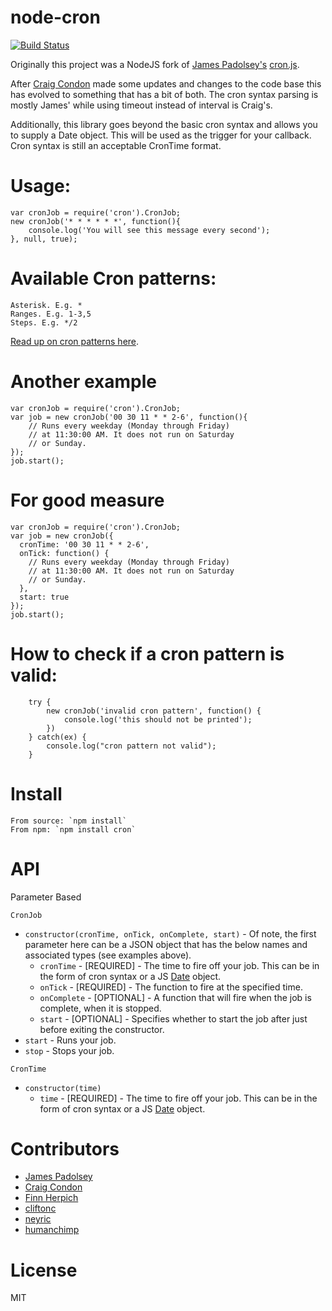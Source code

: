 node-cron
=========

[![Build Status](https://secure.travis-ci.org/ncb000gt/node-cron.png)](http://travis-ci.org/#!/ncb000gt/node-cron) 

Originally this project was a NodeJS fork of [James Padolsey's][jamespadolsey] [cron.js](http://github.com/padolsey/cron.js).

After [Craig Condon][crcn] made some updates and changes to the code base this has evolved to something that has a bit of both. The cron syntax parsing is mostly James' while using timeout instead of interval is Craig's.

Additionally, this library goes beyond the basic cron syntax and allows you to supply a Date object. This will be used as the trigger for your callback. Cron syntax is still an acceptable CronTime format.

Usage:
==========

    var cronJob = require('cron').CronJob;
    new cronJob('* * * * * *', function(){
        console.log('You will see this message every second');
    }, null, true);
    

Available Cron patterns:
==========

    Asterisk. E.g. *
    Ranges. E.g. 1-3,5
    Steps. E.g. */2
    
[Read up on cron patterns here](http://help.sap.com/saphelp_xmii120/helpdata/en/44/89a17188cc6fb5e10000000a155369/content.htm).

Another example
==========

    var cronJob = require('cron').CronJob;
    var job = new cronJob('00 30 11 * * 2-6', function(){
        // Runs every weekday (Monday through Friday)
        // at 11:30:00 AM. It does not run on Saturday
        // or Sunday.
    });
    job.start();

For good measure
==========

    var cronJob = require('cron').CronJob;
    var job = new cronJob({
      cronTime: '00 30 11 * * 2-6',
      onTick: function() {
        // Runs every weekday (Monday through Friday)
        // at 11:30:00 AM. It does not run on Saturday
        // or Sunday.
      },
      start: true
    });
    job.start();


How to check if a cron pattern is valid:
==========

		try {
			new cronJob('invalid cron pattern', function() {
				console.log('this should not be printed');
			})
		} catch(ex) {
			console.log("cron pattern not valid");
		}

Install
==========
    From source: `npm install`
    From npm: `npm install cron`

API
==========

Parameter Based

`CronJob`

  * `constructor(cronTime, onTick, onComplete, start)` - Of note, the first parameter here can be a JSON object that has the below names and associated types (see examples above).
    * `cronTime` - [REQUIRED] - The time to fire off your job. This can be in the form of cron syntax or a JS [Date](https://developer.mozilla.org/en/JavaScript/Reference/Global_Objects/Date) object.
    * `onTick` - [REQUIRED] - The function to fire at the specified time.
    * `onComplete` - [OPTIONAL] - A function that will fire when the job is complete, when it is stopped.
    * `start` - [OPTIONAL] - Specifies whether to start the job after just before exiting the constructor.
  * `start` - Runs your job.
  * `stop` - Stops your job.

`CronTime`

  * `constructor(time)`
    * `time` - [REQUIRED] - The time to fire off your job. This can be in the form of cron syntax or a JS [Date](https://developer.mozilla.org/en/JavaScript/Reference/Global_Objects/Date) object.

Contributors
===========

* [James Padolsey][jamespadolsey]
* [Craig Condon][crcn]
* [Finn Herpich][errorprone]
* [cliftonc][cliftonc]
* [neyric][neyric]
* [humanchimp][humanchimp]

License
==========

MIT


[jamespadolsey]:http://github.com/padolsey
[crcn]:http://github.com/crcn
[cliftonc]:http://github.com/cliftonc
[neyric]:http://github.com/neyric
[humanchimp]:http://github.com/humanchimp
[errorprone]:http://github.com/ErrorProne
